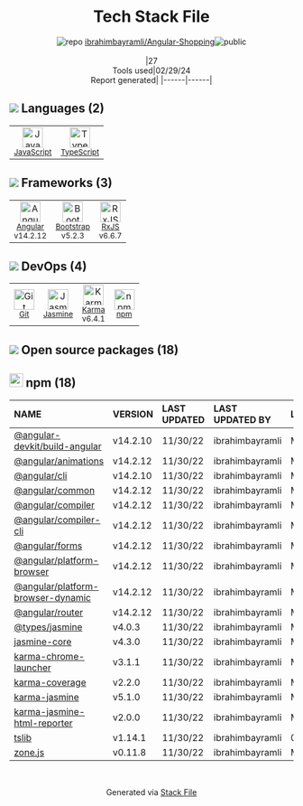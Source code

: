 <!--
&lt;--- Readme.md Snippet without images Start ---&gt;
## Tech Stack
ibrahimbayramli/Angular-Shopping is built on the following main stack:

- [JavaScript](https://developer.mozilla.org/en-US/docs/Web/JavaScript) – Languages
- [TypeScript](http://www.typescriptlang.org) – Languages
- [Angular](https://angular.io) – Javascript MVC Frameworks
- [Bootstrap](http://getbootstrap.com/) – Front-End Frameworks
- [RxJS](http://reactivex.io/rxjs/) – Concurrency Frameworks
- [Jasmine](http://jasmine.github.io/) – Javascript Testing Framework
- [Karma](http://karma-runner.github.io/) – Browser Testing

Full tech stack [here](/techstack.md)

&lt;--- Readme.md Snippet without images End ---&gt;

&lt;--- Readme.md Snippet with images Start ---&gt;
## Tech Stack
ibrahimbayramli/Angular-Shopping is built on the following main stack:

- <img width='25' height='25' src='https://img.stackshare.io/service/1209/javascript.jpeg' alt='JavaScript'/> [JavaScript](https://developer.mozilla.org/en-US/docs/Web/JavaScript) – Languages
- <img width='25' height='25' src='https://img.stackshare.io/service/1612/bynNY5dJ.jpg' alt='TypeScript'/> [TypeScript](http://www.typescriptlang.org) – Languages
- <img width='25' height='25' src='https://img.stackshare.io/service/3745/cb8U-gL6_400x400.jpg' alt='Angular'/> [Angular](https://angular.io) – Javascript MVC Frameworks
- <img width='25' height='25' src='https://img.stackshare.io/service/1101/C9QJ7V3X.png' alt='Bootstrap'/> [Bootstrap](http://getbootstrap.com/) – Front-End Frameworks
- <img width='25' height='25' src='https://img.stackshare.io/service/1796/984368.png' alt='RxJS'/> [RxJS](http://reactivex.io/rxjs/) – Concurrency Frameworks
- <img width='25' height='25' src='https://img.stackshare.io/service/831/7c0b595409af531b9cdeb07f8c513e8b.png' alt='Jasmine'/> [Jasmine](http://jasmine.github.io/) – Javascript Testing Framework
- <img width='25' height='25' src='https://img.stackshare.io/service/1420/TidYGd6a.png' alt='Karma'/> [Karma](http://karma-runner.github.io/) – Browser Testing

Full tech stack [here](/techstack.md)

&lt;--- Readme.md Snippet with images End ---&gt;
-->
<div align="center">

# Tech Stack File
![](https://img.stackshare.io/repo.svg "repo") [ibrahimbayramli/Angular-Shopping](https://github.com/ibrahimbayramli/Angular-Shopping)![](https://img.stackshare.io/public_badge.svg "public")
<br/><br/>
|27<br/>Tools used|02/29/24 <br/>Report generated|
|------|------|
</div>

## <img src='https://img.stackshare.io/languages.svg'/> Languages (2)
<table><tr>
  <td align='center'>
  <img width='36' height='36' src='https://img.stackshare.io/service/1209/javascript.jpeg' alt='JavaScript'>
  <br>
  <sub><a href="https://developer.mozilla.org/en-US/docs/Web/JavaScript">JavaScript</a></sub>
  <br>
  <sub></sub>
</td>

<td align='center'>
  <img width='36' height='36' src='https://img.stackshare.io/service/1612/bynNY5dJ.jpg' alt='TypeScript'>
  <br>
  <sub><a href="http://www.typescriptlang.org">TypeScript</a></sub>
  <br>
  <sub></sub>
</td>

</tr>
</table>

## <img src='https://img.stackshare.io/frameworks.svg'/> Frameworks (3)
<table><tr>
  <td align='center'>
  <img width='36' height='36' src='https://img.stackshare.io/service/3745/cb8U-gL6_400x400.jpg' alt='Angular'>
  <br>
  <sub><a href="https://angular.io">Angular</a></sub>
  <br>
  <sub>v14.2.12</sub>
</td>

<td align='center'>
  <img width='36' height='36' src='https://img.stackshare.io/service/1101/C9QJ7V3X.png' alt='Bootstrap'>
  <br>
  <sub><a href="http://getbootstrap.com/">Bootstrap</a></sub>
  <br>
  <sub>v5.2.3</sub>
</td>

<td align='center'>
  <img width='36' height='36' src='https://img.stackshare.io/service/1796/984368.png' alt='RxJS'>
  <br>
  <sub><a href="http://reactivex.io/rxjs/">RxJS</a></sub>
  <br>
  <sub>v6.6.7</sub>
</td>

</tr>
</table>

## <img src='https://img.stackshare.io/devops.svg'/> DevOps (4)
<table><tr>
  <td align='center'>
  <img width='36' height='36' src='https://img.stackshare.io/service/1046/git.png' alt='Git'>
  <br>
  <sub><a href="http://git-scm.com/">Git</a></sub>
  <br>
  <sub></sub>
</td>

<td align='center'>
  <img width='36' height='36' src='https://img.stackshare.io/service/831/7c0b595409af531b9cdeb07f8c513e8b.png' alt='Jasmine'>
  <br>
  <sub><a href="http://jasmine.github.io/">Jasmine</a></sub>
  <br>
  <sub></sub>
</td>

<td align='center'>
  <img width='36' height='36' src='https://img.stackshare.io/service/1420/TidYGd6a.png' alt='Karma'>
  <br>
  <sub><a href="http://karma-runner.github.io/">Karma</a></sub>
  <br>
  <sub>v6.4.1</sub>
</td>

<td align='center'>
  <img width='36' height='36' src='https://img.stackshare.io/service/1120/lejvzrnlpb308aftn31u.png' alt='npm'>
  <br>
  <sub><a href="https://www.npmjs.com/">npm</a></sub>
  <br>
  <sub></sub>
</td>

</tr>
</table>


## <img src='https://img.stackshare.io/group.svg' /> Open source packages (18)</h2>

## <img width='24' height='24' src='https://img.stackshare.io/service/1120/lejvzrnlpb308aftn31u.png'/> npm (18)

|NAME|VERSION|LAST UPDATED|LAST UPDATED BY|LICENSE|VULNERABILITIES|
|:------|:------|:------|:------|:------|:------|
|[@angular-devkit/build-angular](https://www.npmjs.com/@angular-devkit/build-angular)|v14.2.10|11/30/22|ibrahimbayramli |MIT|N/A|
|[@angular/animations](https://www.npmjs.com/@angular/animations)|v14.2.12|11/30/22|ibrahimbayramli |MIT|N/A|
|[@angular/cli](https://www.npmjs.com/@angular/cli)|v14.2.10|11/30/22|ibrahimbayramli |MIT|N/A|
|[@angular/common](https://www.npmjs.com/@angular/common)|v14.2.12|11/30/22|ibrahimbayramli |MIT|N/A|
|[@angular/compiler](https://www.npmjs.com/@angular/compiler)|v14.2.12|11/30/22|ibrahimbayramli |MIT|N/A|
|[@angular/compiler-cli](https://www.npmjs.com/@angular/compiler-cli)|v14.2.12|11/30/22|ibrahimbayramli |MIT|N/A|
|[@angular/forms](https://www.npmjs.com/@angular/forms)|v14.2.12|11/30/22|ibrahimbayramli |MIT|N/A|
|[@angular/platform-browser](https://www.npmjs.com/@angular/platform-browser)|v14.2.12|11/30/22|ibrahimbayramli |MIT|N/A|
|[@angular/platform-browser-dynamic](https://www.npmjs.com/@angular/platform-browser-dynamic)|v14.2.12|11/30/22|ibrahimbayramli |MIT|N/A|
|[@angular/router](https://www.npmjs.com/@angular/router)|v14.2.12|11/30/22|ibrahimbayramli |MIT|N/A|
|[@types/jasmine](https://www.npmjs.com/@types/jasmine)|v4.0.3|11/30/22|ibrahimbayramli |MIT|N/A|
|[jasmine-core](https://www.npmjs.com/jasmine-core)|v4.3.0|11/30/22|ibrahimbayramli |MIT|N/A|
|[karma-chrome-launcher](https://www.npmjs.com/karma-chrome-launcher)|v3.1.1|11/30/22|ibrahimbayramli |MIT|N/A|
|[karma-coverage](https://www.npmjs.com/karma-coverage)|v2.2.0|11/30/22|ibrahimbayramli |MIT|N/A|
|[karma-jasmine](https://www.npmjs.com/karma-jasmine)|v5.1.0|11/30/22|ibrahimbayramli |MIT|N/A|
|[karma-jasmine-html-reporter](https://www.npmjs.com/karma-jasmine-html-reporter)|v2.0.0|11/30/22|ibrahimbayramli |MIT|N/A|
|[tslib](https://www.npmjs.com/tslib)|v1.14.1|11/30/22|ibrahimbayramli |0BSD|N/A|
|[zone.js](https://www.npmjs.com/zone.js)|v0.11.8|11/30/22|ibrahimbayramli |MIT|N/A|

<br/>
<div align='center'>

Generated via [Stack File](https://github.com/marketplace/stack-file)
